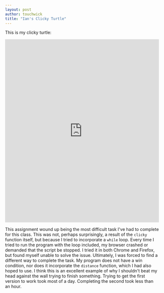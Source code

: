 ```yaml
---
layout: post
author: touchwick
title: "Ian's Clicky Turtle"
---
```

This is my clicky turtle:

<iframe src="https://trinket.io/embed/python/cdc4b03dbc" width="100%" height="600" frameborder="0" marginwidth="0" marginheight="0" allowfullscreen></iframe>

This assignment wound up being the most difficult task I've had to complete for this class. This was not, perhaps surprisingly, a result of the ```clicky``` function itself, but because I tried to incorporate a ```while``` loop. Every time I tried to run the program with the loop included, my browser crashed or demanded that the script be stopped. I tried it in both Chrome and Firefox, but found myself unable to solve the issue. Ultimately, I was forced to find a different way to complete the task. My program does not have a win condition, nor does it incorporate the ```distance``` function, which I had also hoped to use. I think this is an excellent example of why I shouldn't beat my head against the wall trying to finish something. Trying to get the first version to work took most of a day. Completing the second took less than an hour. 
